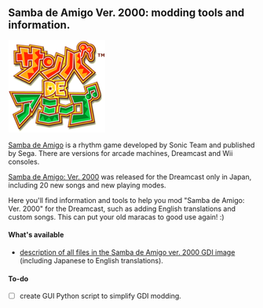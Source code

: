 ## Samba de Amigo Ver. 2000: modding tools and information.
![Samba de Amigo](docs/title.png)

[Samba de Amigo](https://en.wikipedia.org/wiki/Samba_de_amigo) is a rhythm game developed by Sonic Team and published by Sega. There are versions for arcade machines, Dreamcast and Wii consoles.

[Samba de Amigo: Ver. 2000](https://en.wikipedia.org/wiki/Samba_de_amigo#Ver._2000) was released for the Dreamcast only in Japan, including 20 new songs and new playing modes.

Here you'll find information and tools to help you mod "Samba de Amigo: Ver. 2000" for the Dreamcast, such as adding English translations and custom songs. This can put your old maracas to good use again! :)

#### What's available
 - [description of all files in the Samba de Amigo ver. 2000 GDI image](docs/list%20of%20Sda2K%20files.txt) (including Japanese to English translations).
 
 #### To-do
 - [ ] create GUI Python script to simplify GDI modding.
